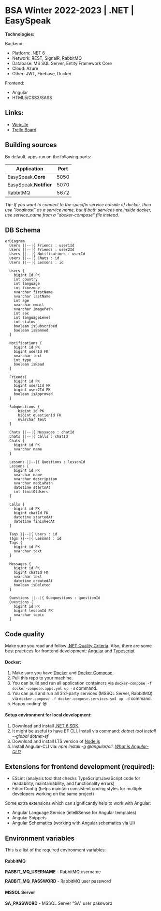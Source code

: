 # BSA Winter 2022-2023 | .NET | EasySpeak

**Technologies:**

Backend:

- Platform: .NET 6
- Network: REST, SignalR, RabbitMQ
- Database: MS SQL Server, Entity Framework Core
- Cloud: Azure
- Other: JWT, Firebase, Docker

Frontend:

- Angular
- HTML5/CSS3/SASS

## Links:

- [Website](https://bsa-easyspeak.westeurope.cloudapp.azure.com/)
- [Trello Board](https://trello.com/b/YFTBdO9Y/development)

## Building sources

By default, apps run on the following ports:

| Application            | Port |
| ---------------------- | ---- |
| EasySpeak.**Core**     | 5050 |
| EasySpeak.**Notifier** | 5070 |
| RabbitMQ               | 5672 |

_Tip: If you want to connect to the specific service outside of docker, then use "localhost" as a service name, but if both services are inside docker, use service_name from a "docker-compose" file instead._

## DB Schema

```mermaid
erDiagram
  Users ||--|{ Friends : user1Id
  Users ||--|{ Friends : user2Id
  Users ||--|{ Notifications : userId
  Users }|--|{ Chats : id
  Users }|--|{ Lessons : id

  Users {
    bigint Id PK
    int country
    int language
    int timezone
    nvarchar firstName
    nvarchar lastName
    int age
    nvarchar email
    nvarchar imagePath
    int sex
    int languageLevel
    int status
    boolean isSubscribed
    boolean isBanned
  }

  Notifications {
    bigint id PK
    bigint userId FK
    nvarchar text
    int type
    boolean isRead
  }

  Friends{
    bigint id PK
    bigint user1Id FK
    bigint user2Id FK
    boolean isApproved
  }

  Subquestions {
	  bigint id PK
	  bigint questionId FK
	  nvarchar text
  }

  Chats ||--|{ Messages : chatId
  Chats ||--|{ Calls : chatId
  Chats {
    bigint id PK
    nvarchar name
  }

  Lessons ||--|{ Questions : lessonId
  Lessons {
    bigint id PK
    nvarchar name
    nvarchar description
    nvarchar mediaPath
    datetime startsAt
    int limitOfUsers
  }

  Calls {
    bigint id PK
    bigint chatId FK
    datetime startedAt
    datetime finishedAt
  }

  Tags }|--|{ Users : id
  Tags }|--|{ Lessons : id
  Tags {
    bigint id PK
    nvarchar text
  }

  Messages {
    bigint id PK
    bigint chatId FK
    nvarchar text
    datetime createdAt
    boolean isDeleted
  }

  Questions ||--|{ Subquestions : questionId
  Questions {
    bigint id PK
    bigint lessonId FK
    nvarchar topic
  }

```

## Code quality

Make sure you read and follow [.NET Quality Criteria](https://github.com/BinaryStudioAcademy/quality-criteria/blob/production/source/dotnet.md).
Also, there are some best practices for frontend development: [Angular](https://angular.io/guide/styleguide) and [Typescript](https://google.github.io/styleguide/tsguide.html)

#### Docker:

1. Make sure you have [Docker](https://www.docker.com) and [Docker Compose](https://docs.docker.com/compose/install).
2. Pull this repo to your machine.
3. You can build and run all application containers via `docker-compose -f docker-compose.apps.yml up -d` command.
4. You can pull and run all 3rd-party services (MSSQL Server, RabbitMQ) via `docker-compose -f docker-compose.services.yml up -d` command.
5. Happy coding! :sunglasses:

#### Setup environment for local development:

1. Download and install [.NET 6 SDK](https://dotnet.microsoft.com/download).
2. It might be useful to have EF CLI. Install via command: _dotnet tool install --global dotnet-ef_
3. Download and install LTS version of [Node.js](https://nodejs.org/en/)
4. Install Angular-CLI via: _npm install -g @angular/cli_. _[What is Angular-CLI?](https://angular.io/cli)_

## Extensions for frontend development (required):

- ESLint (analysis tool that checks TypeScript\JavaScript code for readability, maintainability, and functionality errors)
- EditorConfig (helps maintain consistent coding styles for multiple developers working on the same project)

Some extra extensions which can significantly help to work with Angular:

- Angular Language Service (intelliSense for Angular templates)
- Angular Snippets
- Angular Schematics (working with Angular schematics via UI)

## Environment variables

This is a list of the required environment variables:

#### RabbitMQ

**RABBIT_MQ_USERNAME** - RabbitMQ username

**RABBIT_MQ_PASSWORD** - RabbitMQ user password

#### MSSQL Server

**SA_PASSWORD** - MSSQL Server "SA" user password
